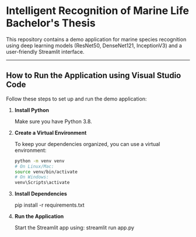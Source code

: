 # Intelligent Recognition of Marine Life Bachelor's Thesis
 
This repository contains a demo application for marine species recognition using deep learning models (ResNet50, DenseNet121, InceptionV3) and a user-friendly Streamlit interface.

---

## How to Run the Application using Visual Studio Code

Follow these steps to set up and run the demo application:

1. **Install Python**

   Make sure you have Python 3.8.

2. **Create a Virtual Environment**

   To keep your dependencies organized, you can use a virtual environment:
   ```bash
   python -m venv venv
   # On Linux/Mac:
   source venv/bin/activate
   # On Windows:
   venv\Scripts\activate

3. **Install Dependencies**

   pip install -r requirements.txt

4. **Run the Application**

   Start the Streamlit app using:
	streamlit run app.py
